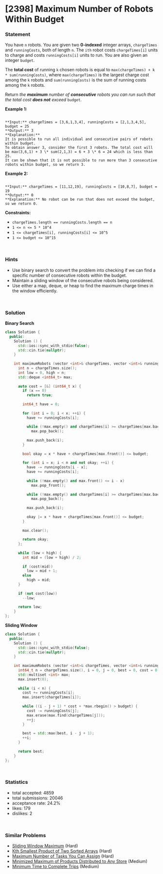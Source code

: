 # [2398] Maximum Number of Robots Within Budget



### Statement

You have `n` robots. You are given two **0-indexed** integer arrays, `chargeTimes` and `runningCosts`, both of length `n`. The `ith` robot costs `chargeTimes[i]` units to charge and costs `runningCosts[i]` units to run. You are also given an integer `budget`.

The **total cost** of running `k` chosen robots is equal to `max(chargeTimes) + k * sum(runningCosts)`, where `max(chargeTimes)` is the largest charge cost among the `k` robots and `sum(runningCosts)` is the sum of running costs among the `k` robots.

Return *the **maximum** number of **consecutive** robots you can run such that the total cost **does not** exceed* `budget`.


**Example 1:**

```

**Input:** chargeTimes = [3,6,1,3,4], runningCosts = [2,1,3,4,5], budget = 25
**Output:** 3
**Explanation:** 
It is possible to run all individual and consecutive pairs of robots within budget.
To obtain answer 3, consider the first 3 robots. The total cost will be max(3,6,1) + 3 \* sum(2,1,3) = 6 + 3 \* 6 = 24 which is less than 25.
It can be shown that it is not possible to run more than 3 consecutive robots within budget, so we return 3.

```

**Example 2:**

```

**Input:** chargeTimes = [11,12,19], runningCosts = [10,8,7], budget = 19
**Output:** 0
**Explanation:** No robot can be run that does not exceed the budget, so we return 0.

```

**Constraints:**
* `chargeTimes.length == runningCosts.length == n`
* `1 <= n <= 5 * 10^4`
* `1 <= chargeTimes[i], runningCosts[i] <= 10^5`
* `1 <= budget <= 10^15`


<br>

### Hints

- Use binary search to convert the problem into checking if we can find a specific number of consecutive robots within the budget.
- Maintain a sliding window of the consecutive robots being considered.
- Use either a map, deque, or heap to find the maximum charge times in the window efficiently.

<br>

### Solution

**Binary Search**

```cpp
class Solution {
  public:
    Solution () {
      std::ios::sync_with_stdio(false);
      std::cin.tie(nullptr);
    }
  
    int maximumRobots (vector <int>& chargeTimes, vector <int>& runningCosts, long long budget) {
      int n = chargeTimes.size();
      int low = 0, high = n;
      std::deque <int64_t> max;
      
      auto cost = [&] (int64_t x) {
        if (x == 0)
          return true;
        
        int64_t have = 0;
        
        for (int i = 0; i < x; ++i) {
          have += runningCosts[i];
          
          while (!max.empty() and chargeTimes[i] >= chargeTimes[max.back()])
            max.pop_back();
          
          max.push_back(i);
        }
        
        bool okay = x * have + chargeTimes[max.front()] <= budget;
        
        for (int i = x; i < n and not okay; ++i) {
          have -= runningCosts[i - x];
          have += runningCosts[i];
          
          while (!max.empty() and max.front() <= i - x)
            max.pop_front();
          
          while (!max.empty() and chargeTimes[i] >= chargeTimes[max.back()])
            max.pop_back();
          
          max.push_back(i);
          
          okay |= x * have + chargeTimes[max.front()] <= budget;
        }
        
        max.clear();
        
        return okay;
      };
      
      while (low < high) {
        int mid = (low + high) / 2;
        
        if (cost(mid))
          low = mid + 1;
        else
          high = mid;
      }
      
      if (not cost(low))
        --low;
      
      return low;
    }
};
```

**Sliding Window**

```cpp
class Solution {
  public:
    Solution () {
      std::ios::sync_with_stdio(false);
      std::cin.tie(nullptr);
    }
  
    int maximumRobots (vector <int>& chargeTimes, vector <int>& runningCosts, long long budget) {
      int64_t n = chargeTimes.size(), i = 0, j = 0, best = 0, cost = 0;
      std::multiset <int> max;
      max.insert(0);
      
      while (i < n) {
        cost += runningCosts[i];
        max.insert(chargeTimes[i]);
        
        while ((i - j + 1) * cost + *max.rbegin() > budget) {
          cost -= runningCosts[j];
          max.erase(max.find(chargeTimes[j]));
          ++j;
        }
        
        best = std::max(best, i - j + 1);
        ++i;
      }
      
      return best;
    }
};
```

<br>

### Statistics

- total accepted: 4859
- total submissions: 20046
- acceptance rate: 24.2%
- likes: 179
- dislikes: 2

<br>

### Similar Problems

- [Sliding Window Maximum](https://leetcode.com/problems/sliding-window-maximum) (Hard)
- [Kth Smallest Product of Two Sorted Arrays](https://leetcode.com/problems/kth-smallest-product-of-two-sorted-arrays) (Hard)
- [Maximum Number of Tasks You Can Assign](https://leetcode.com/problems/maximum-number-of-tasks-you-can-assign) (Hard)
- [Minimized Maximum of Products Distributed to Any Store](https://leetcode.com/problems/minimized-maximum-of-products-distributed-to-any-store) (Medium)
- [Minimum Time to Complete Trips](https://leetcode.com/problems/minimum-time-to-complete-trips) (Medium)
